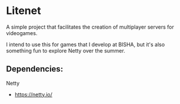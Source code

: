 # Litenet

A simple project that facilitates the creation of multiplayer servers for videogames.

I intend to use this for games that I develop at BISHA, but it's also something fun to explore Netty over the summer.

## Dependencies:
Netty 
- https://netty.io/